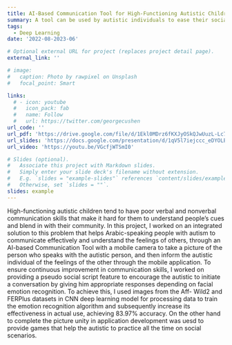 ```yaml
---
title: AI-Based Communication Tool for High-Functioning Autistic Children
summary: A tool can be used by autistic individuals to ease their social communication, through which deep learning and game development are used. (Gained 21st position out of 183 teams in Dell envision the future competition for graduation projects)
tags:
  - Deep Learning
date: '2022-08-2023-06'

# Optional external URL for project (replaces project detail page).
external_link: ''

# image:
#   caption: Photo by rawpixel on Unsplash
#   focal_point: Smart

links:
  # - icon: youtube
  #   icon_pack: fab
  #   name: Follow
  #   url: https://twitter.com/georgecushen
url_code: ''
url_pdf: 'https://drive.google.com/file/d/1Ekl0MDrz6fKXJyOSkQJwUuzL-Lc730mq/view?usp=sharing'
url_slides: 'https://docs.google.com/presentation/d/1qV5l7iejccc_eDYOLE4zfN0I1rV7UpEd/edit?usp=sharing&ouid=107769591488776286872&rtpof=true&sd=true'
url_video: 'https://youtu.be/VGcfjWTSmI0'

# Slides (optional).
#   Associate this project with Markdown slides.
#   Simply enter your slide deck's filename without extension.
#   E.g. `slides = "example-slides"` references `content/slides/example-slides.md`.
#   Otherwise, set `slides = ""`.
slides: example
---
```


High-functioning autistic children tend to have poor verbal and nonverbal communication skills that make it hard for them to understand people’s cues and blend in with their community. In this project, I worked on an integrated solution to this problem that helps Arabic-speaking people with autism to communicate effectively and understand the feelings of others, through an AI-based Communication Tool with a mobile camera to take a picture of the person who speaks with the autistic person, and then inform the autistic individual of the feelings of the other through the mobile application. To ensure continuous improvement in communication skills, I worked on providing a pseudo social script feature to encourage the autistic to initiate a conversation by giving him appropriate responses depending on facial emotion recognition. To achieve this, I used images from the Aff- Wild2 and FERPlus datasets in CNN deep learning model for processing data to train the emotion recognition algorithm and subsequently increase its effectiveness in actual use, achieving 83.97% accuracy. On the other hand to complete the picture unity in application development was uesd to provide games that help the autistic to practice all the time on social scenarios.